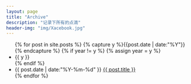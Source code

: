 ```yaml
---
layout: page
title: "Archive"
description: "记录下所有的点滴"
header-img: "img/Xacebook.jpg"
---
```



<ul class="listing">
{% for post in site.posts %}
  {% capture y %}{{post.date | date:"%Y"}}{% endcapture %}
  {% if year != y %}
    {% assign year = y %}
    <li class="listing-seperator">{{ y }}</li>
  {% endif %}
  <li class="listing-item">
    <time datetime="{{ post.date | date:"%Y-%m-%d" }}">{{ post.date | date:"%Y-%m-%d" }}</time>
    <a href="{{ post.url }}" title="{{ post.title }}">{{ post.title }}</a>
  </li>
{% endfor %}
</ul>
